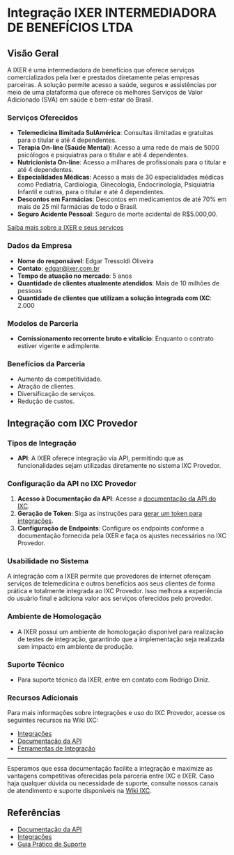 # Integração IXER INTERMEDIADORA DE BENEFÍCIOS LTDA

## Visão Geral

A IXER é uma intermediadora de benefícios que oferece serviços comercializados pela Ixer e prestados diretamente pelas empresas parceiras. A solução permite acesso a saúde, seguros e assistências por meio de uma plataforma que oferece os melhores Serviços de Valor Adicionado (SVA) em saúde e bem-estar do Brasil.

### Serviços Oferecidos

- **Telemedicina Ilimitada SulAmérica**: Consultas ilimitadas e gratuitas para o titular e até 4 dependentes.
- **Terapia On-line (Saúde Mental)**: Acesso a uma rede de mais de 5000 psicólogos e psiquiatras para o titular e até 4 dependentes.
- **Nutricionista On-line**: Acesso a milhares de profissionais para o titular e até 4 dependentes.
- **Especialidades Médicas**: Acesso a mais de 30 especialidades médicas como Pediatria, Cardiologia, Ginecologia, Endocrinologia, Psiquiatria Infantil e outras, para o titular e até 4 dependentes.
- **Descontos em Farmácias**: Descontos em medicamentos de até 70% em mais de 25 mil farmácias de todo o Brasil.
- **Seguro Acidente Pessoal**: Seguro de morte acidental de R$5.000,00.

[Saiba mais sobre a IXER e seus serviços](https://www.arandanet.com.br/revista/rti/noticia/6949-IXER-oferece-telemedicina-da-SulAmerica-como-SVA-para-provedores)

### Dados da Empresa

- **Nome do responsável**: Edgar Tressoldi Oliveira
- **Contato**: edgar@ixer.com.br
- **Tempo de atuação no mercado**: 5 anos
- **Quantidade de clientes atualmente atendidos**: Mais de 10 milhões de pessoas
- **Quantidade de clientes que utilizam a solução integrada com IXC**: 2.000

### Modelos de Parceria

- **Comissionamento recorrente bruto e vitalício**: Enquanto o contrato estiver vigente e adimplente.

### Benefícios da Parceria

- Aumento da competitividade.
- Atração de clientes.
- Diversificação de serviços.
- Redução de custos.

## Integração com IXC Provedor

### Tipos de Integração

- **API**: A IXER oferece integração via API, permitindo que as funcionalidades sejam utilizadas diretamente no sistema IXC Provedor.

### Configuração da API no IXC Provedor

1. **Acesso à Documentação da API**: Acesse a [documentação da API do IXC](https://wiki.ixcsoft.com.br/pt-br/API).
2. **Geração de Token**: Siga as instruções para [gerar um token para integrações](https://wiki.ixcsoft.com.br/pt-br/API/como_gerar_um_token_para_integra%C3%A7%C3%B5es_API).
3. **Configuração de Endpoints**: Configure os endpoints conforme a documentação fornecida pela IXER e faça os ajustes necessários no IXC Provedor.

### Usabilidade no Sistema

A integração com a IXER permite que provedores de internet ofereçam serviços de telemedicina e outros benefícios aos seus clientes de forma prática e totalmente integrada ao IXC Provedor. Isso melhora a experiência do usuário final e adiciona valor aos serviços oferecidos pelo provedor.

### Ambiente de Homologação

- A IXER possui um ambiente de homologação disponível para realização de testes de integração, garantindo que a implementação seja realizada sem impacto em ambiente de produção.

### Suporte Técnico

- Para suporte técnico da IXER, entre em contato com Rodrigo Diniz.

### Recursos Adicionais

Para mais informações sobre integrações e uso do IXC Provedor, acesse os seguintes recursos na Wiki IXC:
- [Integrações](https://wiki.ixcsoft.com.br/pt-br/Provedor/Integra%C3%A7%C3%B5es/Integra%C3%A7%C3%B5es)
- [Documentação da API](https://wiki.ixcsoft.com.br/pt-br/API/Documenta%C3%A7%C3%A3o_API)
- [Ferramentas de Integração](https://wiki.ixcsoft.com.br/pt-br/Ferramentas)

---

Esperamos que essa documentação facilite a integração e maximize as vantagens competitivas oferecidas pela parceria entre IXC e IXER. Caso haja qualquer dúvida ou necessidade de suporte, consulte nossos canais de atendimento e suporte disponíveis na [Wiki IXC](https://wiki.ixcsoft.com.br/pt-br/home).

## Referências

- [Documentação da API](https://wiki.ixcsoft.com.br/pt-br/API/Documenta%C3%A7%C3%A3o_API)
- [Integrações](https://wiki.ixcsoft.com.br/pt-br/Provedor/Integra%C3%A7%C3%B5es/Integra%C3%A7%C3%B5es)
- [Guia Prático de Suporte](https://wiki.ixcsoft.com.br/pt-br/Guia_Pratico_de_Suporte)
